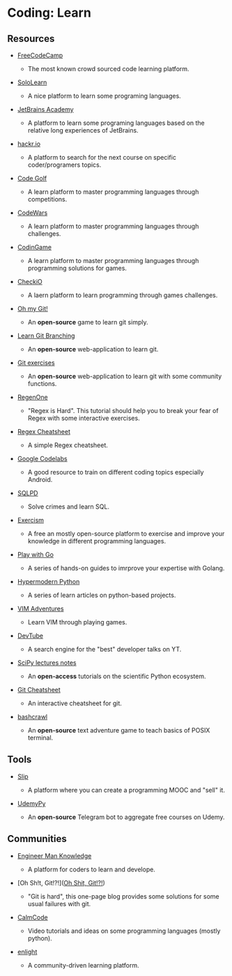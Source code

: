 # Coding: Learn

## Resources

* [FreeCodeCamp](https://www.freecodecamp.org)
  
   * The most known crowd sourced code learning platform.

* [SoloLearn](https://www.sololearn.com)
  
   - A nice platform to learn some programing languages.

* [JetBrains Academy](https://hyperskill.org/tracks)
  
   * A platform to learn some programing languages based on the relative long experiences of JetBrains.

* [hackr.io](https://hackr.io)
  
   - A platform to search for the next course on specific coder/programers topics.

* [Code Golf](https://codegolf.stackexchange.com)
  
   * A learn platform to master programming languages through competitions.

* [CodeWars](https://www.codewars.com)
  
   * A learn platform to master programming languages through challenges.

* [CodinGame](https://www.codingame.com)
  
   * A learn platform to master programming languages through programming solutions for games.

* [CheckiO](https://checkio.org)
  
   * A laern platform to learn programming through games challenges.

* [Oh my Git!](https://ohmygit.org)
  
   * An **open-source** game to learn git simply.

* [Learn Git Branching](https://learngitbranching.js.org)
  
   * An **open-source** web-application to learn git.

* [Git exercises](https://gitexercises.fracz.com)
  
   * An **open-source** web-application to learn git with some community functions.

* [RegenOne](https://regexone.com)
  
   * "Regex is Hard". This tutorial should help you to break your fear of Regex with some interactive exercises.

* [Regex Cheatsheet](https://ihateregex.io/cheatsheet)
  
   * A simple Regex cheatsheet.

* [Google Codelabs](https://codelabs.developers.google.com)
  
   * A good resource to train on different coding topics especially Android.

* [SQLPD](https://sqlpd.com)
  
   * Solve crimes and learn SQL.

* [Exercism](https://exercism.io)
  
   - A free an mostly open-source platform to exercise and improve your knowledge in different programming languages.

* [Play with Go](https://play-with-go.dev)
  
   - A series of hands-on guides to imrprove your expertise with Golang.

* [Hypermodern Python](https://cjolowicz.github.io/posts/hypermodern-python-01-setup)
  
   - A series of learn articles on python-based projects.

* [VIM Adventures](https://vim-adventures.com)
  
   - Learn VIM through playing games.

* [DevTube](https://dev.tube)
  
   - A search engine for the "best" developer talks on YT.

* [SciPy lectures notes](http://scipy-lectures.org)
  
   * An **open-access** tutorials on the scientific Python ecosystem.

* [Git Cheatsheet](http://www.ndpsoftware.com/git-cheatsheet.html)
  
   * An interactive cheatsheet for git.

* [bashcrawl](https://gitlab.com/slackermedia/bashcrawl)
  
   * An **open-source** text adventure game to teach basics of POSIX terminal.

## Tools

- [Slip](https://www.slip.so)
  
   - A platform where you can create a programming MOOC and "sell" it.

- [UdemyPy](https://github.com/dylannalex/UdemyPy)
  
   - An **open-source** Telegram bot to aggregate free courses on Udemy.

## Communities

* [Engineer Man Knowledge](https://emkc.org)
  
   * A platform for coders to learn and develope. 

* [Oh Sh!t, Git!?!]([Oh Shit, Git!?!](https://ohshitgit.com))
  
   - "Git is hard", this one-page blog provides some solutions for some usual failures with git.

* [CalmCode](https://calmcode.io)
  
   * Video tutorials and ideas on some programming languages (mostly python).

* [enlight](https://enlight.nyc)
  
   * A community-driven learning platform.
